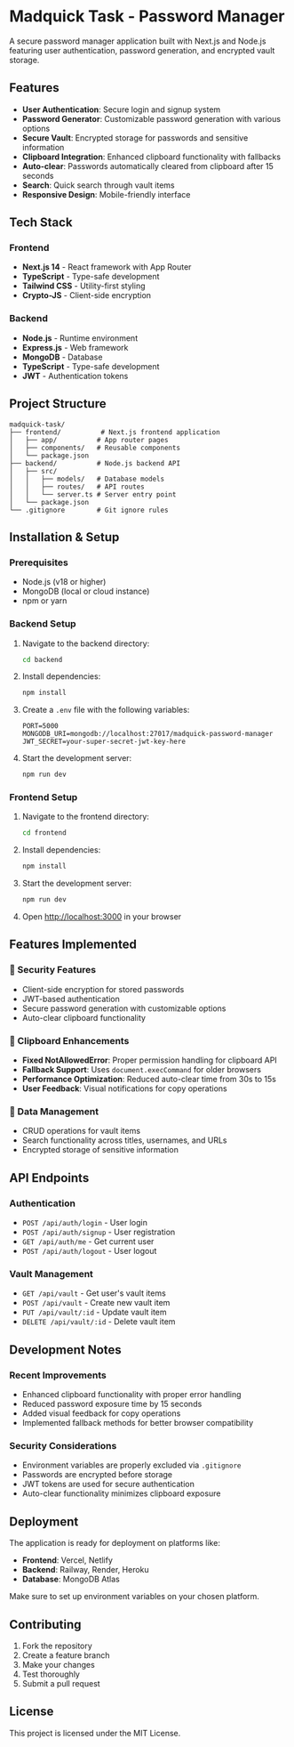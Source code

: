 # Madquick Task - Password Manager

A secure password manager application built with Next.js and Node.js featuring user authentication, password generation, and encrypted vault storage.

## Features

- **User Authentication**: Secure login and signup system
- **Password Generator**: Customizable password generation with various options
- **Secure Vault**: Encrypted storage for passwords and sensitive information
- **Clipboard Integration**: Enhanced clipboard functionality with fallbacks
- **Auto-clear**: Passwords automatically cleared from clipboard after 15 seconds
- **Search**: Quick search through vault items
- **Responsive Design**: Mobile-friendly interface

## Tech Stack

### Frontend

- **Next.js 14** - React framework with App Router
- **TypeScript** - Type-safe development
- **Tailwind CSS** - Utility-first styling
- **Crypto-JS** - Client-side encryption

### Backend

- **Node.js** - Runtime environment
- **Express.js** - Web framework
- **MongoDB** - Database
- **TypeScript** - Type-safe development
- **JWT** - Authentication tokens

## Project Structure

```
madquick-task/
├── frontend/          # Next.js frontend application
│   ├── app/          # App router pages
│   ├── components/   # Reusable components
│   └── package.json
├── backend/          # Node.js backend API
│   ├── src/
│   │   ├── models/   # Database models
│   │   ├── routes/   # API routes
│   │   └── server.ts # Server entry point
│   └── package.json
└── .gitignore        # Git ignore rules
```

## Installation & Setup

### Prerequisites

- Node.js (v18 or higher)
- MongoDB (local or cloud instance)
- npm or yarn

### Backend Setup

1. Navigate to the backend directory:

   ```bash
   cd backend
   ```

2. Install dependencies:

   ```bash
   npm install
   ```

3. Create a `.env` file with the following variables:

   ```env
   PORT=5000
   MONGODB_URI=mongodb://localhost:27017/madquick-password-manager
   JWT_SECRET=your-super-secret-jwt-key-here
   ```

4. Start the development server:
   ```bash
   npm run dev
   ```

### Frontend Setup

1. Navigate to the frontend directory:

   ```bash
   cd frontend
   ```

2. Install dependencies:

   ```bash
   npm install
   ```

3. Start the development server:

   ```bash
   npm run dev
   ```

4. Open [http://localhost:3000](http://localhost:3000) in your browser

## Features Implemented

### 🔐 Security Features

- Client-side encryption for stored passwords
- JWT-based authentication
- Secure password generation with customizable options
- Auto-clear clipboard functionality

### 🎯 Clipboard Enhancements

- **Fixed NotAllowedError**: Proper permission handling for clipboard API
- **Fallback Support**: Uses `document.execCommand` for older browsers
- **Performance Optimization**: Reduced auto-clear time from 30s to 15s
- **User Feedback**: Visual notifications for copy operations

### 💾 Data Management

- CRUD operations for vault items
- Search functionality across titles, usernames, and URLs
- Encrypted storage of sensitive information

## API Endpoints

### Authentication

- `POST /api/auth/login` - User login
- `POST /api/auth/signup` - User registration
- `GET /api/auth/me` - Get current user
- `POST /api/auth/logout` - User logout

### Vault Management

- `GET /api/vault` - Get user's vault items
- `POST /api/vault` - Create new vault item
- `PUT /api/vault/:id` - Update vault item
- `DELETE /api/vault/:id` - Delete vault item

## Development Notes

### Recent Improvements

- Enhanced clipboard functionality with proper error handling
- Reduced password exposure time by 15 seconds
- Added visual feedback for copy operations
- Implemented fallback methods for better browser compatibility

### Security Considerations

- Environment variables are properly excluded via `.gitignore`
- Passwords are encrypted before storage
- JWT tokens are used for secure authentication
- Auto-clear functionality minimizes clipboard exposure

## Deployment

The application is ready for deployment on platforms like:

- **Frontend**: Vercel, Netlify
- **Backend**: Railway, Render, Heroku
- **Database**: MongoDB Atlas

Make sure to set up environment variables on your chosen platform.

## Contributing

1. Fork the repository
2. Create a feature branch
3. Make your changes
4. Test thoroughly
5. Submit a pull request

## License

This project is licensed under the MIT License.
